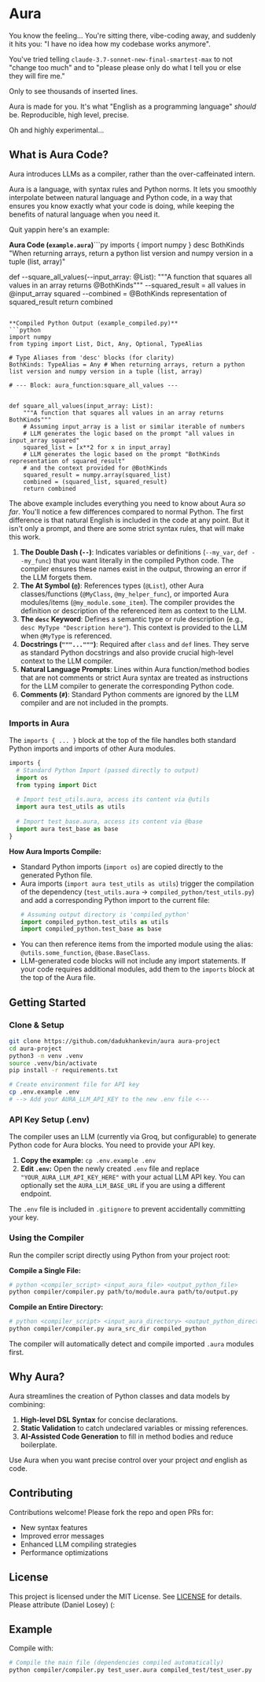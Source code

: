 # Aura

You know the feeling... You're sitting there, vibe-coding away, and suddenly it hits you: "I have no idea how my codebase works anymore".

You've tried telling `claude-3.7-sonnet-new-final-smartest-max` to not "change too much" and to "please please only do what I tell you or else they will fire me." 

Only to see thousands of inserted lines.

Aura is made for you. It's what "English as a programming language" *should* be. Reproducible, high level, precise. 

Oh and highly experimental...

## What is Aura Code?

Aura introduces LLMs as a compiler, rather than the over-caffeinated intern.

Aura is a language, with syntax rules and Python norms. It lets you smoothly interpolate between natural language and Python code, in a way that ensures you know exactly what your code is doing, while keeping the benefits of natural language when you need it.

Quit yappin here's an example:

**Aura Code (`example.aura`)**```py
imports {
  import numpy
}
desc BothKinds "When returning arrays, return a python list version and numpy version in a tuple (list, array)"

def --square_all_values(--input_array: @List):
  """A function that squares all values in an array returns @BothKinds"""
  --squared_result = all values in @input_array squared
  --combined = @BothKinds representation of squared_result
  return combined
``` 

**Compiled Python Output (example_compiled.py)**
```python
import numpy
from typing import List, Dict, Any, Optional, TypeAlias

# Type Aliases from 'desc' blocks (for clarity)
BothKinds: TypeAlias = Any # When returning arrays, return a python list version and numpy version in a tuple (list, array)

# --- Block: aura_function:square_all_values ---


def square_all_values(input_array: List):
    """A function that squares all values in an array returns BothKinds"""
    # Assuming input_array is a list or similar iterable of numbers
    # LLM generates the logic based on the prompt "all values in input_array squared"
    squared_list = [x**2 for x in input_array]
    # LLM generates the logic based on the prompt "BothKinds representation of squared_result"
    # and the context provided for @BothKinds
    squared_result = numpy.array(squared_list)
    combined = (squared_list, squared_result)
    return combined

```

The above example includes everything you need to know about Aura *so far*.
You'll notice a few differences compared to normal Python. The first difference is that natural English is included in the code at any point. But it isn't only a prompt, and there are some strict syntax rules, that will make this work.

1.  **The Double Dash (`--`)**: Indicates variables or definitions (`--my_var`, `def --my_func`) that you want literally in the compiled Python code. The compiler ensures these names exist in the output, throwing an error if the LLM forgets them.
2.  **The At Symbol (`@`)**: References types (`@List`), other Aura classes/functions (`@MyClass`, `@my_helper_func`), or imported Aura modules/items (`@my_module.some_item`). The compiler provides the definition or description of the referenced item as context to the LLM.
3.  **The `desc` Keyword**: Defines a semantic type or rule description (e.g., `desc MyType "Description here"`). This context is provided to the LLM when `@MyType` is referenced.
4.  **Docstrings (`"""..."""`)**: Required after `class` and `def` lines. They serve as standard Python docstrings and also provide crucial high-level context to the LLM compiler.
5.  **Natural Language Prompts**: Lines within Aura function/method bodies that are not comments or strict Aura syntax are treated as instructions for the LLM compiler to generate the corresponding Python code.
6.  **Comments (`#`)**: Standard Python comments are ignored by the LLM compiler and are not included in the prompts.

### Imports in Aura

The `imports { ... }` block at the top of the file handles both standard Python imports and imports of other Aura modules.

```py
imports {
  # Standard Python Import (passed directly to output)
  import os 
  from typing import Dict
  
  # Import test_utils.aura, access its content via @utils
  import aura test_utils as utils 
  
  # Import test_base.aura, access its content via @base
  import aura test_base as base 
}
```

**How Aura Imports Compile:**

*   Standard Python imports (`import os`) are copied directly to the generated Python file.
*   Aura imports (`import aura test_utils as utils`) trigger the compilation of the dependency (`test_utils.aura` -> `compiled_python/test_utils.py`) and add a corresponding Python import to the current file:
    ```python
    # Assuming output directory is 'compiled_python'
    import compiled_python.test_utils as utils
    import compiled_python.test_base as base
    ```
*   You can then reference items from the imported module using the alias: `@utils.some_function`, `@base.BaseClass`.
*   LLM-generated code blocks will not include any import statements. If your code requires additional modules, add them to the `imports` block at the top of the Aura file.

## Getting Started

### Clone & Setup

```bash
git clone https://github.com/dadukhankevin/aura aura-project
cd aura-project
python3 -m venv .venv
source .venv/bin/activate
pip install -r requirements.txt

# Create environment file for API key
cp .env.example .env
# --> Add your AURA_LLM_API_KEY to the new .env file <--- 
```

### API Key Setup (.env)

The compiler uses an LLM (currently via Groq, but configurable) to generate Python code for Aura blocks. You need to provide your API key.

1.  **Copy the example:** `cp .env.example .env`
2.  **Edit `.env`:** Open the newly created `.env` file and replace `"YOUR_AURA_LLM_API_KEY_HERE"` with your actual LLM API key. You can optionally set the `AURA_LLM_BASE_URL` if you are using a different endpoint.

The `.env` file is included in `.gitignore` to prevent accidentally committing your key.

### Using the Compiler

Run the compiler script directly using Python from your project root:

**Compile a Single File:**
```bash
# python <compiler_script> <input_aura_file> <output_python_file>
python compiler/compiler.py path/to/module.aura path/to/output.py
```

**Compile an Entire Directory:**
```bash
# python <compiler_script> <input_aura_directory> <output_python_directory>
python compiler/compiler.py aura_src_dir compiled_python
```

The compiler will automatically detect and compile imported `.aura` modules first.

## Why Aura?

Aura streamlines the creation of Python classes and data models by combining:

1. **High-level DSL Syntax** for concise declarations.
2. **Static Validation** to catch undeclared variables or missing references.
3. **AI-Assisted Code Generation** to fill in method bodies and reduce boilerplate.

Use Aura when you want precise control over your project *and* english as code.
## Contributing

Contributions welcome! Please fork the repo and open PRs for:

- New syntax features
- Improved error messages
- Enhanced LLM compiling strategies
- Performance optimizations

## License

This project is licensed under the MIT License. See [LICENSE](LICENSE) for details.
Please attribute (Daniel Losey) (:

## Example

Compile with:

```bash
# Compile the main file (dependencies compiled automatically)
python compiler/compiler.py test_user.aura compiled_test/test_user.py
```
